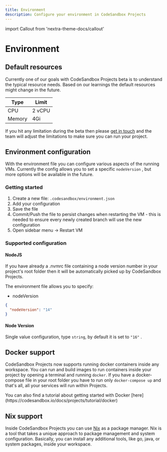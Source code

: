 ```yaml
---
title: Environment
description: Configure your environment in CodeSandbox Projects
---
```


import Callout from 'nextra-theme-docs/callout'

# Environment

## Default resources

Currently one of our goals with CodeSandbox Projects beta is to understand the typical resource needs. Based on our learnings the default resources might change in the future.

| Type | Limit |
|------|-------|
| CPU  |  2 vCPU     |
|  Memory    |   4Gi    |

If you hit any limitation during the beta then please [get in touch](mailto:support@codesandbox.io) and the team will adjust the limitations to make sure you can run your project.

## Environment configuration

With the environment file you can configure various aspects of the running VMs. Currently the config allows you to set a specific `nodeVersion` , but more options will be available in the future.

### Getting started

1. Create a new file: `.codesandbox/environment.json`
2. Add your configuration
3. Save the file
4. Commit/Push the file to persist changes when restarting the VM - this is needed to ensure every newly created branch will use the new configuration
5. Open sidebar menu → Restart VM

### Supported configuration

#### NodeJS

<Callout>
If you have already a .nvmrc file containing a node version number in your project's root folder then it will be automatically picked up by CodeSandbox Projects.
</Callout>

The environment file allows you to specify:

- nodeVersion

```json
{
  "nodeVersion": "14"
}
```

#### Node Version

Single value configuration, type `string`, by default it is set to `"16"` .


## Docker support 

CodeSandbox Projects now supports running docker containers inside any workspace. You can run and build images to run containers inside your project by opening a terminal and running `docker`. If you have a docker-compose file in your root folder you have to run only `docker-compose up` and that's all, all your services will run within Projects.

<Callout>
You can also find a tutorial about getting started with Docker [here](https://codesandbox.io/docs/projects/tutorial/docker)
</Callout>

## Nix support

Inside CodeSandbox Projects you can use [Nix](https://nixos.org/) as a package manager. Nix is a tool that takes a unique approach to package management and system configuration. Basically, you can install any additional tools, like go, java, or system packages, inside your workspace.
